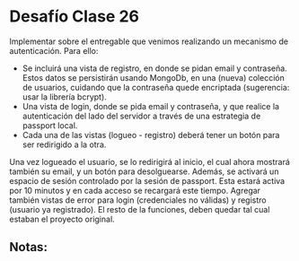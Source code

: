 # Desafío Clase 26

Implementar sobre el entregable que venimos realizando un mecanismo de autenticación. Para ello:

- Se incluirá una vista de registro, en donde se pidan email y contraseña. Estos datos se persistirán usando MongoDb, en una (nueva) colección de usuarios, cuidando que la contraseña quede encriptada (sugerencia: usar la librería bcrypt).
- Una vista de login, donde se pida email y contraseña, y que realice la autenticación del lado del servidor a través de una estrategia de passport local.
- Cada una de las vistas (logueo - registro) deberá tener un botón para ser redirigido a la otra.

Una vez logueado el usuario, se lo redirigirá al inicio, el cual ahora mostrará también su email, y un botón para desolguearse.
Además, se activará un espacio de sesión controlado por la sesión de passport. Esta estará activa por 10 minutos y en cada acceso se recargará este tiempo.
Agregar también vistas de error para login (credenciales no válidas) y registro (usuario ya registrado).
El resto de la funciones, deben quedar tal cual estaban el proyecto original.

## Notas:
